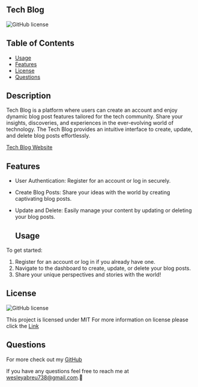 ## Tech Blog
  ![GitHub license](https://img.shields.io/badge/License-MIT-brightgreen.svg)

## Table of Contents

 - [Usage](#usage) 
 - [Features](#features) 
 - [License](#license)
 - [Questions](#questions)

  ## Description
 Tech Blog is a platform where users can create an account and enjoy dynamic blog post features tailored for the tech community. Share your insights, discoveries, and experiences in the ever-evolving world of technology. The Tech Blog provides an intuitive interface to create, update, and delete blog posts effortlessly.

  [Tech Blog Website](https://guarded-scrubland-03267-83032e1fc290.herokuapp.com/)

## Features
- User Authentication: Register for an account or log in securely.
- Create Blog Posts: Share your ideas with the world by creating captivating blog posts.
- Update and Delete: Easily manage your content by updating or deleting your blog posts.

  ## Usage
To get started:
1. Register for an account or log in if you already have one.
2. Navigate to the dashboard to create, update, or delete your blog posts.
3. Share your unique perspectives and stories with the world!

  ## License
  ![GitHub license](https://img.shields.io/badge/License-MIT-brightgreen.svg)

  This project is licensed under MIT
  For more information on license please click the [Link](https://opensource.org/licenses/MIT)

  ## Questions
  For more check out my [GitHub](https://github.com/) 
  
  If you have any questions feel free to reach me at wesleyabreu738@gmail.com.👋